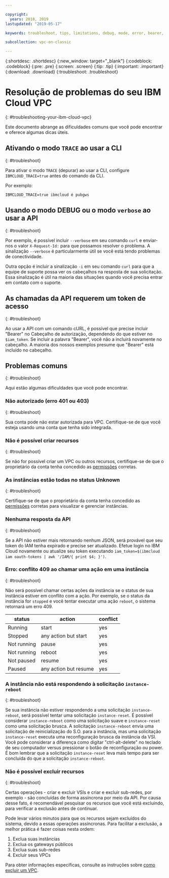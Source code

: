```yaml
---

copyright:
  years: 2018, 2019
lastupdated: "2019-05-17"

keywords: troubleshoot, tips, limitations, debug, mode, error, bearer, token, API, CLI, endpoint, problem, reboot, 409, status, instance, reset, asynchronous

subcollection: vpc-on-classic

---
```


{:shortdesc: .shortdesc}
{:new_window: target="_blank"}
{:codeblock: .codeblock}
{:pre: .pre}
{:screen: .screen}
{:tip: .tip}
{:important: .important}
{:download: .download}
{:troubleshoot: .troubleshoot}

# Resolução de problemas do seu IBM Cloud VPC
{: #troubleshooting-your-ibm-cloud-vpc}

Este documento abrange as dificuldades comuns que você pode encontrar e oferece algumas dicas úteis.

## Ativando o modo `TRACE` ao usar a CLI
{: #troubleshoot}

Para ativar o modo `TRACE` (depurar) ao usar a CLI, configure `IBMCLOUD_TRACE=true` antes do comando da CLI.

Por exemplo:

 ```
IBMCLOUD_TRACE=true ibmcloud é pubgws
```

## Usando o modo DEBUG ou o modo `verbose` ao usar a API
{: #troubleshoot}

Por exemplo, é possível incluir `--verbose` em seu comando `curl` e enviar-nos o valor `X-Request-Id:` para que possamos resolver o problema. A sinalização `--verbose` é particularmente útil se você está tendo problemas de conectividade.

Outra opção é incluir a sinalização `-i` em seu comando `curl` para que a equipe de suporte possa ver os cabeçalhos na resposta de sua solicitação. Essa sinalização é útil na maioria das situações quando você precisa entrar em contato com o suporte.

## As chamadas da API requerem um token de acesso
{: #troubleshoot}

Ao usar a API com um comando cURL, é possível que precise incluir "Bearer" no Cabeçalho de autorização, dependendo do que estiver no `$iam_token`. Se incluir a palavra "Bearer", você não a incluirá novamente no cabeçalho. A maioria dos nossos exemplos presume que "Bearer" está incluído no cabeçalho.

## Problemas comuns
{: #troubleshoot}

Aqui estão algumas dificuldades que você pode encontrar.

### Não autorizado (erro 401 ou 403)
{: #troubleshoot}

Sua conta pode não estar autorizada para VPC. Certifique-se de que você esteja usando uma conta que tenha sido integrada.

### Não é possível criar recursos
{: #troubleshoot}

Se não for possível criar um VPC ou outros recursos, certifique-se de que o proprietário da conta tenha concedido as [permissões](/docs/vpc-on-classic?topic=vpc-on-classic-managing-user-permissions-for-vpc-resources) corretas.
### As instâncias estão todas no status Unknown
{: #troubleshoot}

Certifique-se de que o proprietário da conta tenha concedido as [permissões](/docs/vpc-on-classic?topic=vpc-on-classic-managing-user-permissions-for-vpc-resources) corretas para visualizar e gerenciar instâncias.

### Nenhuma resposta da API
{: #troubleshoot}

Se a API não estiver mais retornando nenhum JSON, será provável que seu token do IAM tenha expirado e precise ser atualizado. Efetue login no IBM Cloud novamente ou atualize seu token executando `iam_token=$(ibmcloud iam oauth-tokens | awk '/IAM/{ print $4; }')`.

### Erro: conflito 409 ao chamar uma ação em uma instância
{: #troubleshoot}

Não será possível chamar certas ações da instância se o status de sua instância estiver em conflito com a ação. Por exemplo, se o status da instância for `stopped` e você tentar executar uma ação `reboot`, o sistema retornará um erro 409.

| status      | action     | conflict |
| ----------- | ---------- | -------- |
| Running     | start      | yes      |
| Stopped     | any action but start  | yes      |
| Not running | pause      | yes      |
| Not running | reboot     | yes      |
| Not paused  | resume     | yes      |
| Paused      | any action but resume | yes      |


### A instância não está respondendo à solicitação `instance-reboot`
{: #troubleshoot}

Se sua instância não estiver respondendo a uma solicitação `instance-reboot`, será possível tentar uma solicitação `instance-reset`. É possível considerar `instance-reboot` como uma solicitação suave e `instance-reset` como uma solicitação brusca. A solicitação `instance-reboot` envia uma solicitação de reinicialização do S.O. para a instância, mas uma solicitação `instance-reset` executa uma reconfiguração brusca da instância da VSI. Você pode considerar a diferença como digitar "ctrl-alt-delete" no teclado de seu computador versus pressionar o botão de reconfiguração ou power. É bom lembrar que a solicitação `instance-reset` leva mais tempo para ser concluída do que a solicitação `instance-reboot`.

### Não é possível excluir recursos
{: #troubleshoot}

Certas operações - criar e excluir VSIs e criar e excluir sub-redes, por exemplo - são concluídas de forma assíncrona por meio da API. Por causa desse fato, é recomendável pesquisar os recursos que você está excluindo, para verificar a exclusão antes de continuar.

Pode levar vários minutos para que os recursos sejam excluídos do sistema, devido a essas operações assíncronas. Para facilitar a exclusão, a melhor prática é fazer coisas nesta ordem:

1. Exclua suas instâncias
2. Exclua os gateways públicos
3. Exclua suas sub-redes
4. Excluir seus VPCs

Para obter informações específicas, consulte as instruções sobre [como excluir um VPC](/docs/vpc-on-classic?topic=vpc-on-classic-deleting).
